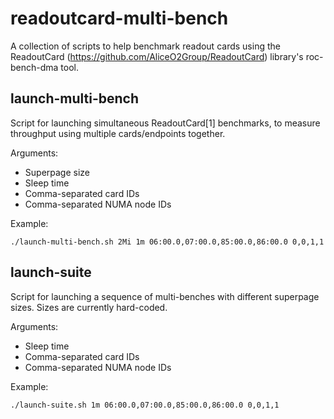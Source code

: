 # readoutcard-multi-bench
A collection of scripts to help benchmark readout cards using the ReadoutCard 
(https://github.com/AliceO2Group/ReadoutCard) library's roc-bench-dma tool.


## launch-multi-bench
Script for launching simultaneous ReadoutCard[1] benchmarks, to measure throughput 
using multiple cards/endpoints together.

Arguments:
* Superpage size
* Sleep time
* Comma-separated card IDs
* Comma-separated NUMA node IDs

Example:
~~~
./launch-multi-bench.sh 2Mi 1m 06:00.0,07:00.0,85:00.0,86:00.0 0,0,1,1
~~~


## launch-suite
Script for launching a sequence of multi-benches with different superpage sizes. 
Sizes are currently hard-coded.

Arguments:
* Sleep time
* Comma-separated card IDs
* Comma-separated NUMA node IDs

Example:
~~~
./launch-suite.sh 1m 06:00.0,07:00.0,85:00.0,86:00.0 0,0,1,1
~~~
